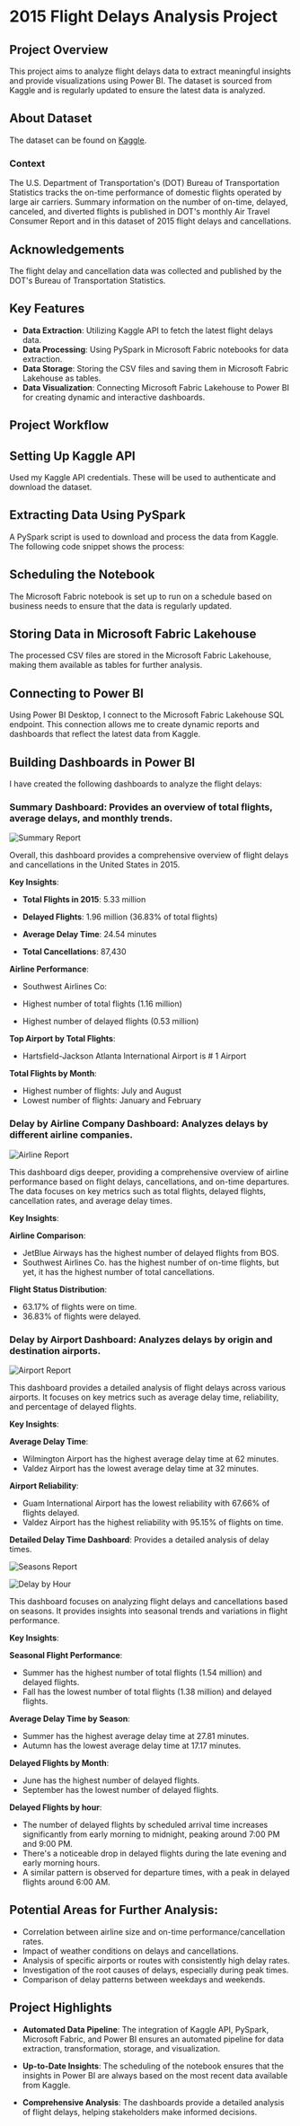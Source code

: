 # 2015 Flight Delays Analysis Project

## Project Overview
This project aims to analyze flight delays data to extract meaningful insights and provide visualizations using Power BI. The dataset is sourced from Kaggle and is regularly updated to ensure the latest data is analyzed.

## About Dataset
The dataset can be found on [Kaggle](https://www.kaggle.com/datasets/usdot/flight-delays).

### Context
The U.S. Department of Transportation's (DOT) Bureau of Transportation Statistics tracks the on-time performance of domestic flights operated by large air carriers. Summary information on the number of on-time, delayed, canceled, and diverted flights is published in DOT's monthly Air Travel Consumer Report and in this dataset of 2015 flight delays and cancellations.

## Acknowledgements
The flight delay and cancellation data was collected and published by the DOT's Bureau of Transportation Statistics.

## Key Features
- **Data Extraction**: Utilizing Kaggle API to fetch the latest flight delays data.
- **Data Processing**: Using PySpark in Microsoft Fabric notebooks for data extraction.
- **Data Storage**: Storing the CSV files and saving them in Microsoft Fabric Lakehouse as tables.
- **Data Visualization**: Connecting Microsoft Fabric Lakehouse to Power BI for creating dynamic and interactive dashboards.

## Project Workflow

## Setting Up Kaggle API
Used my Kaggle API credentials. These will be used to authenticate and download the dataset.

## Extracting Data Using PySpark
A PySpark script is used to download and process the data from Kaggle. The following code snippet shows the process:

## Scheduling the Notebook
The Microsoft Fabric notebook is set up to run on a schedule based on business needs to ensure that the data is regularly updated.

## Storing Data in Microsoft Fabric Lakehouse
The processed CSV files are stored in the Microsoft Fabric Lakehouse, making them available as tables for further analysis.

## Connecting to Power BI
Using Power BI Desktop, I connect to the Microsoft Fabric Lakehouse SQL endpoint. This connection allows me to create dynamic reports and dashboards that reflect the latest data from Kaggle.

## Building Dashboards in Power BI
I have created the following dashboards to analyze the flight delays:

### **Summary Dashboard**: Provides an overview of total flights, average delays, and monthly trends.

![Summary Report](https://github.com/user-attachments/assets/3b0e311b-ba10-4d75-b3c4-a8d2fd8ccaaf)

Overall, this dashboard provides a comprehensive overview of flight delays and cancellations in the United States in 2015.

**Key Insights**:

- **Total Flights in 2015**: 5.33 million

- **Delayed Flights**: 1.96 million (36.83% of total flights)

- **Average Delay Time**: 24.54 minutes

- **Total Cancellations**: 87,430

**Airline Performance**:

 - Southwest Airlines Co:
    
  - Highest number of total flights (1.16 million)
  - Highest number of delayed flights (0.53 million)

**Top Airport by Total Flights**:

  - Hartsfield-Jackson Atlanta International Airport is # 1 Airport

**Total Flights by Month**:

  - Highest number of flights: July and August
  - Lowest number of flights: January and February


### **Delay by Airline Company Dashboard**: Analyzes delays by different airline companies.

![Airline Report](https://github.com/user-attachments/assets/b4ffb45e-c437-4822-99be-a03b1aba3314)

This dashboard digs deeper, providing a comprehensive overview of airline performance based on flight delays, cancellations, and on-time departures. The data focuses on key metrics such as total flights, delayed flights, cancellation rates, and average delay times.

**Key Insights**:

**Airline Comparison**:

  - JetBlue Airways has the highest number of delayed flights from BOS.
  - Southwest Airlines Co. has the highest number of on-time flights, but yet, it has the highest number of total cancellations.

**Flight Status Distribution**:
  - 63.17% of flights were on time.
  - 36.83% of flights were delayed.


### **Delay by Airport Dashboard**: Analyzes delays by origin and destination airports.

![Airport Report](https://github.com/user-attachments/assets/7de4a88a-4245-4dd4-ad5d-ee1e70a65ec5)

This dashboard provides a detailed analysis of flight delays across various airports. It focuses on key metrics such as average delay time, reliability, and percentage of delayed flights.

**Key Insights**:

**Average Delay Time**:
  - Wilmington Airport has the highest average delay time at 62 minutes.
  - Valdez Airport has the lowest average delay time at 32 minutes.

**Airport Reliability**:
  - Guam International Airport has the lowest reliability with 67.66% of flights delayed.
  - Valdez Airport has the highest reliability with 95.15% of flights on time.


**Detailed Delay Time Dashboard**: Provides a detailed analysis of delay times.

![Seasons Report](https://github.com/user-attachments/assets/dcdb0700-8c92-4648-a4b1-560f1857de5b)

![Delay by Hour](https://github.com/user-attachments/assets/f9eaa776-0cef-4685-af99-0e4ea6d9d18f)

This dashboard focuses on analyzing flight delays and cancellations based on seasons. It provides insights into seasonal trends and variations in flight performance.

**Key Insights**:

**Seasonal Flight Performance**:
  - Summer has the highest number of total flights (1.54 million) and delayed flights.
  - Fall has the lowest number of total flights (1.38 million) and delayed flights.

**Average Delay Time by Season**:
  - Summer has the highest average delay time at 27.81 minutes.
  - Autumn has the lowest average delay time at 17.17 minutes.

**Delayed Flights by Month**:
  - June has the highest number of delayed flights.
  - September has the lowest number of delayed flights.

**Delayed Flights by hour**:
  - The number of delayed flights by scheduled arrival time increases significantly from early morning to midnight, peaking around 7:00 PM and 9:00 PM.
  - There's a noticeable drop in delayed flights during the late evening and early morning hours.
  - A similar pattern is observed for departure times, with a peak in delayed flights around 6:00 AM.

## Potential Areas for Further Analysis:

- Correlation between airline size and on-time performance/cancellation rates.
- Impact of weather conditions on delays and cancellations.
- Analysis of specific airports or routes with consistently high delay rates.
- Investigation of the root causes of delays, especially during peak times.
- Comparison of delay patterns between weekdays and weekends.

## Project Highlights

- **Automated Data Pipeline**: The integration of Kaggle API, PySpark, Microsoft Fabric, and Power BI ensures an automated pipeline for data extraction, transformation, storage, and visualization.

- **Up-to-Date Insights**: The scheduling of the notebook ensures that the insights in Power BI are always based on the most recent data available from Kaggle.
- **Comprehensive Analysis**: The dashboards provide a detailed analysis of flight delays, helping stakeholders make informed decisions.
